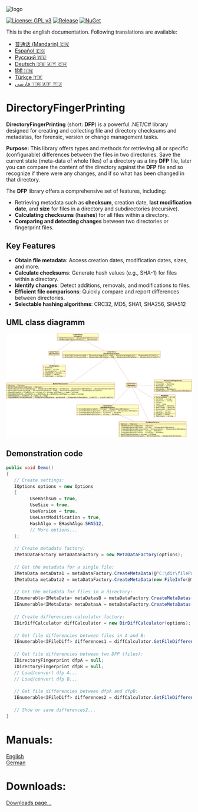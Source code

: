![logo](https://raw.githubusercontent.com/pediRAM/DirectoryFingerPrinting/main/Documentation/icon.png)

[![License: GPL v3](https://img.shields.io/badge/License-GPLv3-blue.svg)](https://www.gnu.org/licenses/gpl-3.0)
[![Release](https://img.shields.io/github/release/pediRAM/DirectoryFingerPrinting.svg?sort=semver)](https://github.com/pediRAM/DirectoryFingerPrinting/releases)
[![NuGet](https://img.shields.io/nuget/v/DirectoryFingerPrinting)](https://www.nuget.org/packages/DirectoryFingerPrinting)

This is the english documentation. Following translations are available:
- [普通话 (Mandarin) :cn:](https://github.com/pediRAM/DirectoryFingerPrinting/blob/main/Documentation/Mandarin.md)
- [Español :es:](https://github.com/pediRAM/DirectoryFingerPrinting/blob/main/Documentation/Spanish.md)
- [Pусский :ru:](https://github.com/pediRAM/DirectoryFingerPrinting/blob/main/Documentation/Russian.md)
- [Deutsch :de: :austria: :switzerland:](https://github.com/pediRAM/DirectoryFingerPrinting/blob/main/Documentation/German.md)
- [हिंदी :india:](https://github.com/pediRAM/DirectoryFingerPrinting/blob/main/Documentation/Hindi.md)
- [Türkçe :tr:](https://github.com/pediRAM/DirectoryFingerPrinting/blob/main/Documentation/Turkish.md)
- [فارسی :iran: :afghanistan: :tajikistan:](https://github.com/pediRAM/DirectoryFingerPrinting/blob/main/Documentation/Farsi.md)


# DirectoryFingerPrinting
**DirectoryFingerPrinting** (short: **DFP**) is a powerful .NET/C# library designed for creating and collecting file and directory checksums and metadatas, for forensic, version or change management tasks.

**Purpose:** This library offers types and methods for retrieving all or specific (configurable) differences between the files in two directories.
Save the current state (meta-data of whole files) of a directory as a tiny **DFP** file, later you can compare the content of the directory against the **DFP** file and so recognize if there were any changes, and if so what has been changed in that directory.

The **DFP** library offers a comprehensive set of features, including:

- Retrieving metadata such as **checksum**, creation date, **last modification date**, and **size** for files in a directory and subdirectories (recursive).
- **Calculating checksums** (**hashes**) for all files within a directory.
- **Comparing and detecting changes** between two directories or fingerprint files.
## Key Features
- **Obtain file metadata**: Access creation dates, modification dates, sizes, and more.
- **Calculate checksums**: Generate hash values (e.g., SHA-1) for files within a directory.
- **Identify changes**: Detect additions, removals, and modifications to files.
- **Efficient file comparisons**: Quickly compare and report differences between directories.
- **Selectable hashing algorithms**: CRC32, MD5, SHA1, SHA256, SHA512

## UML class diagramm
![UML class diagram](Documentation/UML_Class_Diagram.png)


## Demonstration code
```cs
public void Demo()
{
   // Create settings:
   IOptions options = new Options
   {
         UseHashsum = true,
         UseSize = true,
         UseVersion = true,
         UseLastModification = true,
         HashAlgo = EHashAlgo.SHA512,
         // More options...
   };

   // Create metadata factory:
   IMetaDataFactory metaDataFactory = new MetaDataFactory(options);

   // Get the metadata for a single file:
   IMetaData metaData1 = metaDataFactory.CreateMetaData(@"C:\dir\filePath.ext");
   IMetaData metaData2 = metaDataFactory.CreateMetaData(new FileInfo(@"C:\dir\filePath.ext"));

   // Get the metadata for files in a directory:
   IEnumerable<IMetaData> metaDatasB = metaDataFactory.CreateMetaDatas(@"C:\dirPath");
   IEnumerable<IMetaData> metaDatasA = metaDataFactory.CreateMetaDatas(new DirectoryInfo(@"C:\dirPath"));

   // Create differencies-calculator factory:
   IDirDiffCalculator diffCalculator = new DirDiffCalculator(options);

   // Get file differencies between files in A and B:
   IEnumerable<IFileDiff> differences1 = diffCalculator.GetFileDifferencies(metaDatasA, metaDatasB);

   // Get file differencies between two DFP (files):
   IDirectoryFingerprint dfpA = null;
   IDirectoryFingerprint dfpB = null;
   // Load/convert dfp A...
   // Load/convert dfp B...

   // Get file differencies between dfpA and dfpB:
   IEnumerable<IFileDiff> differences2 = diffCalculator.GetFileDifferencies(dfpA, dfpB);

   // Show or save differences2...
}
```


# Manuals:
[English](https://github.com/pediRAM/DirectoryFingerPrintingLibrary/blob/main/Documentation/manual.en.md)\
[German](https://github.com/pediRAM/DirectoryFingerPrintingLibrary/blob/main/Documentation/manual.de.md)

# Downloads:
[Downloads page...](https://github.com/pediRAM/DirectoryFingerPrintingLibrary/tree/main/Downloads/README.md)


